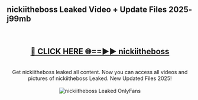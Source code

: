 <h2>nickiitheboss Leaked Video + Update Files 2025- j99mb</h2>
<br>
<div align="center">
<h2><a href="https://libra.edu.pl?nickiitheboss" rel="nofollow">🔴 CLICK HERE 🌐==►► nickiitheboss</a></h2>
<br>
Get nickiitheboss leaked all content. Now you can access all videos and pictures of nickiitheboss Leaked. New Updated Files 2025!
<br>
<br>
<a href="https://libra.edu.pl?nickiitheboss" rel="nofollow" data-target="animated-image.originalLink"><img src="https://i.ibb.co.com/WyWwxjT/player-gif2.gif" alt="nickiitheboss Leaked OnlyFans" style="max-width: 100%; display: inline-block;" data-target="animated-image.originalImage"></a>
</div>
<br>